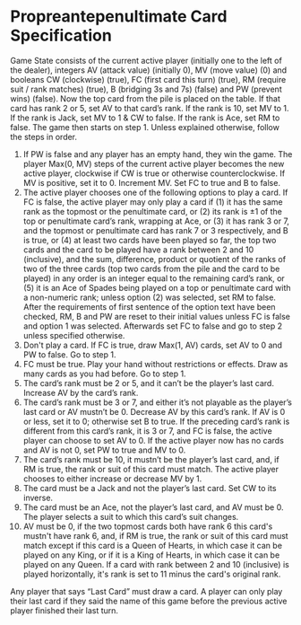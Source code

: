 # Propreantepenultimate Card Specification

Game State consists of the current active player (initially one to the left of the dealer), integers AV (attack value) (initially 0), MV (move value) (0) and booleans CW (clockwise) (true), FC (first card this turn) (true), RM (require suit / rank matches) (true), B (bridging 3s and 7s) (false) and PW (prevent wins) (false). Now the top card from the pile is placed on the table. If that card has rank 2 or 5, set AV to that card’s rank. If the rank is 10, set MV to 1. If the rank is Jack, set MV to 1 & CW to false. If the rank is Ace, set RM to false.
The game then starts on step 1. Unless explained otherwise, follow the steps in order.

1. If PW is false and any player has an empty hand, they win the game. The player Max(0, MV) steps of the current active player becomes the new active player, clockwise if CW is true or otherwise counterclockwise. If MV is positive, set it to 0. Increment MV. Set FC to true and B to false.
2. The active player chooses one of the following options to play a card. If FC is false, the active player may only play a card if (1) it has the same rank as the topmost or the penultimate card, or (2) its rank is ±1 of the top or penultimate card’s rank, wrapping at Ace, or (3) it has rank 3 or 7, and the topmost or penultimate card has rank 7 or 3 respectively, and B is true, or (4) at least two cards have been played so far, the top two cards and the card to be played have a rank between 2 and 10 (inclusive), and the sum, difference, product or quotient of the ranks of two of the three cards (top two cards from the pile and the card to be played) in any order is an integer equal to the remaining card’s rank, or (5) it is an Ace of Spades being played on a top or penultimate card with a non-numeric rank; unless option (2) was selected, set RM to false. After the requirements of first sentence of the option text have been checked, RM, B and PW are reset to their initial values unless FC is false and option 1 was selected. Afterwards set FC to false and go to step 2 unless specified otherwise.
  1. Don't play a card. If FC is true, draw Max(1, AV) cards, set AV to 0 and PW to false. Go to step 1.
  2. FC must be true. Play your hand without restrictions or effects. Draw as many cards as you had before. Go to step 1.
  3. The card’s rank must be 2 or 5, and it can’t be the player’s last card. Increase AV by the card’s rank.
  4. The card’s rank must be 3 or 7, and either it’s not playable as the player’s last card or AV mustn’t be 0. Decrease AV by this card’s rank. If AV is 0 or less, set it to 0; otherwise set B to true. If the preceding card’s rank is different from this card’s rank, it is 3 or 7, and FC is false, the active player can choose to set AV to 0. If the active player now has no cards and AV is not 0, set PW to true and MV to 0.
  5. The card’s rank must be 10, it mustn’t be the player’s last card, and, if RM is true, the rank or suit of this card must match. The active player chooses to either increase or decrease MV by 1.
  6. The card must be a Jack and not the player’s last card. Set CW to its inverse.
  7. The card must be an Ace, not the player’s last card, and AV must be 0. The player selects a suit to which this card’s suit changes.
  8. AV must be 0, if the two topmost cards both have rank 6 this card's mustn't have rank 6, and, if RM is true, the rank or suit of this card must match except if this card is a Queen of Hearts, in which case it can be played on any King, or if it is a King of Hearts, in which case it can be played on any Queen. If a card with rank between 2 and 10 (inclusive) is played horizontally, it's rank is set to 11 minus the card's original rank.

Any player that says “Last Card” must draw a card. A player can only play their last card if they said the name of this game before the previous active player finished their last turn.
